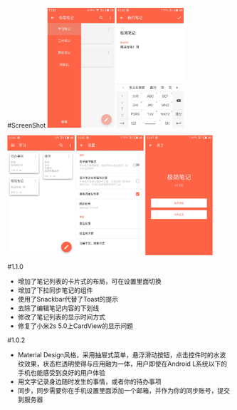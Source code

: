 #ScreenShot
<img src="./screenshot/S50603-103314.jpg" width="30%" height="30%">
<img src="./screenshot/S50605-164248.jpg" width="30%" height="30%">

<img src="./screenshot/S50605-164615.jpg" width="30%" height="30%">
<img src="./screenshot/S50605-164642.jpg" width="30%" height="30%">

<img src="./screenshot/S50605-164712.jpg" width="30%" height="30%">

#1.1.0
- 增加了笔记列表的卡片式的布局，可在设置里面切换
- 增加了下拉同步笔记的组件
- 使用了Snackbar代替了Toast的提示
- 去除了编辑笔记内容的下划线
- 修改了笔记列表的显示时间方式
- 修复了小米2s 5.0上CardView的显示问题

#1.0.2
- Material Design风格，采用抽屉式菜单，悬浮滑动按钮，点击控件时的水波纹效果，状态栏透明使得与应用融为一体，用户即使在Android L系统以下的手机也能感受到良好的用户体验
- 用文字记录身边随时发生的事情，或者你的待办事项
- 同步，同步需要你在手机设置里面添加一个邮箱，并作为你的同步账号，提交到服务器